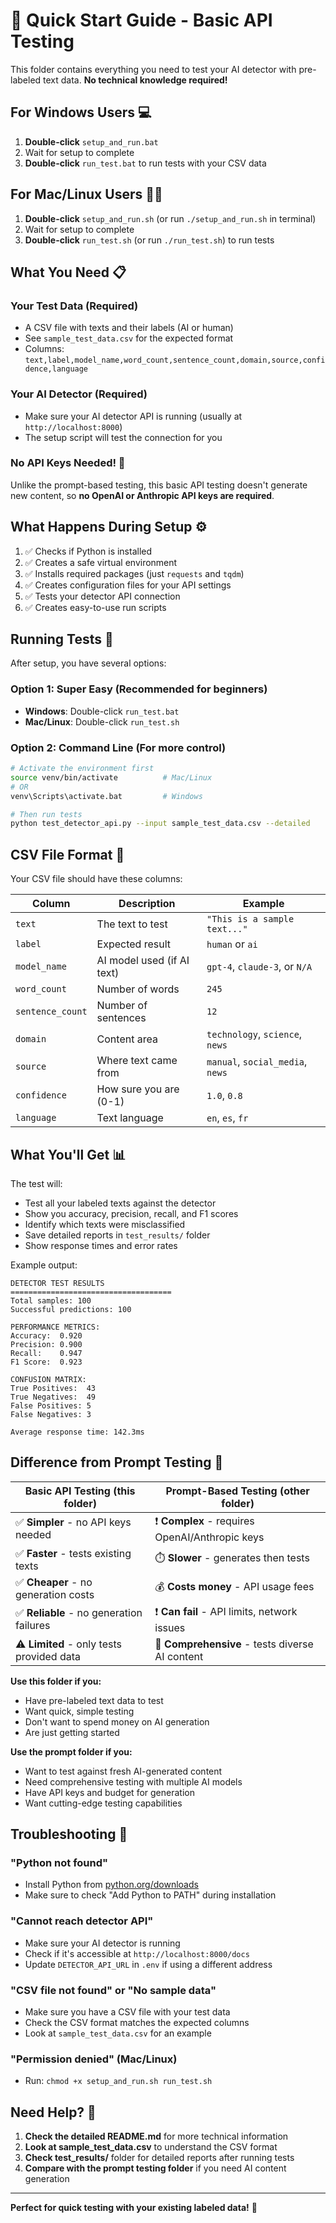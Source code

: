 # 🚀 Quick Start Guide - Basic API Testing

This folder contains everything you need to test your AI detector with pre-labeled text data. **No technical knowledge required!**

## For Windows Users 💻

1. **Double-click** `setup_and_run.bat`
2. Wait for setup to complete
3. **Double-click** `run_test.bat` to run tests with your CSV data

## For Mac/Linux Users 🐧🍎

1. **Double-click** `setup_and_run.sh` (or run `./setup_and_run.sh` in terminal)
2. Wait for setup to complete  
3. **Double-click** `run_test.sh` (or run `./run_test.sh`) to run tests

## What You Need 📋

### Your Test Data (Required)
- A CSV file with texts and their labels (AI or human)
- See `sample_test_data.csv` for the expected format
- Columns: `text,label,model_name,word_count,sentence_count,domain,source,confidence,language`

### Your AI Detector (Required)
- Make sure your AI detector API is running (usually at `http://localhost:8000`)
- The setup script will test the connection for you

### No API Keys Needed! 🎉
Unlike the prompt-based testing, this basic API testing doesn't generate new content, so **no OpenAI or Anthropic API keys are required**.

## What Happens During Setup ⚙️

1. ✅ Checks if Python is installed
2. ✅ Creates a safe virtual environment 
3. ✅ Installs required packages (just `requests` and `tqdm`)
4. ✅ Creates configuration files for your API settings
5. ✅ Tests your detector API connection
6. ✅ Creates easy-to-use run scripts

## Running Tests 🧪

After setup, you have several options:

### Option 1: Super Easy (Recommended for beginners)
- **Windows**: Double-click `run_test.bat`
- **Mac/Linux**: Double-click `run_test.sh`

### Option 2: Command Line (For more control)
```bash
# Activate the environment first
source venv/bin/activate          # Mac/Linux
# OR
venv\Scripts\activate.bat         # Windows

# Then run tests
python test_detector_api.py --input sample_test_data.csv --detailed
```

## CSV File Format 📄

Your CSV file should have these columns:

| Column | Description | Example |
|--------|-------------|---------|
| `text` | The text to test | `"This is a sample text..."` |
| `label` | Expected result | `human` or `ai` |
| `model_name` | AI model used (if AI text) | `gpt-4`, `claude-3`, or `N/A` |
| `word_count` | Number of words | `245` |
| `sentence_count` | Number of sentences | `12` |
| `domain` | Content area | `technology`, `science`, `news` |
| `source` | Where text came from | `manual`, `social_media`, `news` |
| `confidence` | How sure you are (0-1) | `1.0`, `0.8` |
| `language` | Text language | `en`, `es`, `fr` |

## What You'll Get 📊

The test will:
- Test all your labeled texts against the detector
- Show you accuracy, precision, recall, and F1 scores
- Identify which texts were misclassified
- Save detailed reports in `test_results/` folder
- Show response times and error rates

Example output:
```
DETECTOR TEST RESULTS
====================================
Total samples: 100
Successful predictions: 100

PERFORMANCE METRICS:
Accuracy:  0.920
Precision: 0.900
Recall:    0.947
F1 Score:  0.923

CONFUSION MATRIX:
True Positives:  43
True Negatives:  49
False Positives: 5
False Negatives: 3

Average response time: 142.3ms
```

## Difference from Prompt Testing 🔄

| **Basic API Testing** (this folder) | **Prompt-Based Testing** (other folder) |
|-------------------------------------|------------------------------------------|
| ✅ **Simpler** - no API keys needed | ❗ **Complex** - requires OpenAI/Anthropic keys |
| ✅ **Faster** - tests existing texts | ⏱️ **Slower** - generates then tests |
| ✅ **Cheaper** - no generation costs | 💰 **Costs money** - API usage fees |
| ✅ **Reliable** - no generation failures | ❗ **Can fail** - API limits, network issues |
| ⚠️ **Limited** - only tests provided data | 🎯 **Comprehensive** - tests diverse AI content |

**Use this folder if you:**
- Have pre-labeled text data to test
- Want quick, simple testing
- Don't want to spend money on AI generation
- Are just getting started

**Use the prompt folder if you:**
- Want to test against fresh AI-generated content
- Need comprehensive testing with multiple AI models
- Have API keys and budget for generation
- Want cutting-edge testing capabilities

## Troubleshooting 🔧

### "Python not found"
- Install Python from [python.org/downloads](https://www.python.org/downloads/)
- Make sure to check "Add Python to PATH" during installation

### "Cannot reach detector API"
- Make sure your AI detector is running
- Check if it's accessible at `http://localhost:8000/docs`
- Update `DETECTOR_API_URL` in `.env` if using a different address

### "CSV file not found" or "No sample data"
- Make sure you have a CSV file with your test data
- Check the CSV format matches the expected columns
- Look at `sample_test_data.csv` for an example

### "Permission denied" (Mac/Linux)
- Run: `chmod +x setup_and_run.sh run_test.sh`

## Need Help? 🤔

1. **Check the detailed README.md** for more technical information
2. **Look at sample_test_data.csv** to understand the CSV format
3. **Check test_results/** folder for detailed reports after running tests
4. **Compare with the prompt testing folder** if you need AI content generation

---

**Perfect for quick testing with your existing labeled data!** 🎯